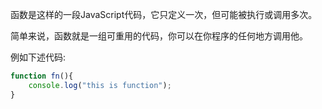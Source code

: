 函数是这样的一段JavaScript代码，它只定义一次，但可能被执行或调用多次。

简单来说，函数就是一组可重用的代码，你可以在你程序的任何地方调用他。

例如下述代码:

```javascript
function fn(){
	console.log("this is function");
}
```
